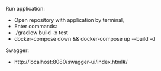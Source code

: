 Run application:

* Open repository with application by terminal,
* Enter commands:
* ./gradlew build -x test
* docker-compose down && docker-compose up --build -d

Swagger:
* http://localhost:8080/swagger-ui/index.html#/
